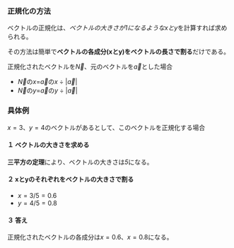 ### 正規化の方法

ベクトルの正規化は、*ベクトルの大きさが1になるようなxとy*を計算すれば求められる。

その方法は簡単で**ベクトルの各成分(xとy)**を**ベクトルの長さで割る**だけである。

正規化されたベクトルを$\vec{N}$、元のベクトルを$\vec{a}$とした場合

- $\vec{N}$の$x$$=$$\vec{a}$の$x$ ÷ $|\vec{a}|$
- $\vec{N}$の$y$$=$$\vec{a}$の$y$ ÷ $|\vec{a}|$

### 具体例

$x=3$、$y=4$のベクトルがあるとして、このベクトルを正規化する場合

#### １ ベクトルの大きさを求める
**三平方の定理**により、ベクトルの大きさは*5*になる。

#### ２ xとyのそれぞれをベクトルの大きさで割る

- $x = 3 / 5 = 0.6$
- $y = 4 / 5 = 0.8$

#### ３ 答え

正規化されたベクトルの各成分は$x=0.6$、$x=0.8$になる。